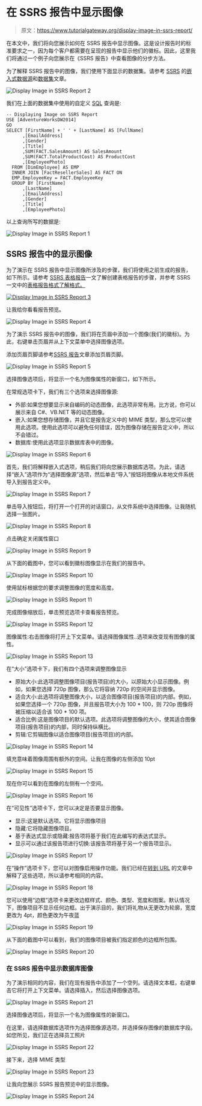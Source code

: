 # 在 SSRS 报告中显示图像

> 原文：<https://www.tutorialgateway.org/display-image-in-ssrs-report/>

在本文中，我们将向您展示如何在 SSRS 报告中显示图像。这是设计报告时的标准要求之一，因为每个客户都需要在呈现的报告中显示他们的徽标。因此，这里我们将通过一个例子向您展示在《SSRS 报告》中查看图像的分步方法。

为了解释 SSRS 报告中的图像，我们使用下面显示的数据集。请参考 [SSRS](https://www.tutorialgateway.org/ssrs/) 的[嵌入式数据源](https://www.tutorialgateway.org/embedded-data-source-in-ssrs/)和[数据集](https://www.tutorialgateway.org/embedded-dataset-in-ssrs/)文章。

![Display Image in SSRS Report 2](img/28836bed0ce0d719adcd070b8c51e206.png)

我们在上面的数据集中使用的自定义 [SQL](https://www.tutorialgateway.org/sql/) 查询是:

```
-- Displaying Image on SSRS Report
USE [AdventureWorksDW2014]
GO
SELECT [FirstName] + ' ' + [LastName] AS [FullName]
      ,[EmailAddress]
      ,[Gender]
      ,[Title]
      ,SUM(FACT.SalesAmount) AS SalesAmount
      ,SUM(FACT.TotalProductCost) AS ProductCost
      ,[EmployeePhoto]
  FROM [DimEmployee] AS EMP
  INNER JOIN [FactResellerSales] AS FACT ON
  EMP.EmployeeKey = FACT.EmployeeKey
  GROUP BY [FirstName]
      ,[LastName]
      ,[EmailAddress]
      ,[Gender]
      ,[Title]
      ,[EmployeePhoto]
```

以上查询所写的数据是:

![Display Image in SSRS Report 1](img/fa9364156f915a2565f620e47fe5c516.png)

## SSRS 报告中的显示图像

为了演示在 SSRS 报告中显示图像所涉及的步骤，我们将使用之前生成的报告，如下所示。请参考 [SSRS 表格报告](https://www.tutorialgateway.org/ssrs-table-report/)一文了解创建表格报告的步骤，并参考 SSRS 一文中的[表格报告格式了解格式。](https://www.tutorialgateway.org/format-table-report-in-ssrs/)

[![Display Image in SSRS Report 3](img/276ec3508f1905b364bb416d4ce588ce.png)](https://www.tutorialgateway.org/format-table-report-in-ssrs/)

让我给你看看报告预览。

![Display Image in SSRS Report 4](img/0d5ea3959678a6e53b2ca5f2fe1ec1ca.png)

为了演示 SSRS 报告中的图像，我们将在页眉中添加一个图像(我们的徽标)。为此，右键单击页眉并从上下文菜单中选择图像选项。

添加页眉页脚请参考[SSRS 报告](https://www.tutorialgateway.org/add-headers-and-footers-to-ssrs-report/)文章添加页眉页脚。

![Display Image in SSRS Report 5](img/31556693d0840dfe32df2f8726f45965.png)

选择图像选项后，将显示一个名为图像属性的新窗口，如下所示。

在常规选项卡下，我们有三个选项来选择图像源:

*   外部:如果您想要显示来自编码的动态图像，此选项非常有用。比方说，你可以展示来自 C#、VB.NET 等的动态图像。
*   嵌入:如果您想存储图像，并且它是报告定义中的 MIME 类型，那么您可以使用此选项。使用此选项可以避免任何错误，因为图像存储在报告定义中，所以不会错过。
*   数据库:使用此选项显示数据库表中的图像。

![Display Image in SSRS Report 6](img/339988aec9292b320ca79533f8538eae.png)

首先，我们将解释嵌入式选项，稍后我们将向您展示数据库选项。为此，请选择“嵌入”选项作为“选择图像源”选项，然后单击“导入”按钮将图像从本地文件系统导入到报告定义中。

![Display Image in SSRS Report 7](img/79b60695ff8085c9fb60015ba00ae414.png)

单击导入按钮后，将打开一个打开的对话窗口，从文件系统中选择图像。让我随机选择一张图片。

![Display Image in SSRS Report 8](img/e7a8377a1cdaf9e9d729a13dd8385371.png)

点击确定关闭属性窗口

![Display Image in SSRS Report 9](img/6ebc858d491b45662bb9a3c987f7baa1.png)

从下面的截图中，您可以看到徽标图像显示在我们的报告中。

![Display Image in SSRS Report 10](img/ff41c9439ebb692fdc6b7e908fa6d7c4.png)

使用鼠标根据您的要求调整图像的宽度和高度。

![Display Image in SSRS Report 11](img/7381b8e20b5a6577356ee460171aa74b.png)

完成图像缩放后，单击预览选项卡查看报告预览。

![Display Image in SSRS Report 12](img/92a107f1eac0ee83df72679a5778ea83.png)

图像属性:右击图像将打开上下文菜单。请选择图像属性..选项来改变现有图像的属性。

![Display Image in SSRS Report 13](img/6e262af5541ac526a861b83fa00faaaf.png)

在“大小”选项卡下，我们有四个选项来调整图像显示

*   原始大小:此选项调整图像项目(报告项目)的大小，以原始大小显示图像。例如，如果您选择 720p 图像，那么它将容纳 720p 的空间并显示图像。
*   适合大小:此选项将调整图像大小，以适合图像项目(报告项目)的内部。例如，如果您选择一个 720p 图像，并且报告项大小为 100 * 100，则 720p 图像将被压缩以适合该 100 * 100 项。
*   适合比例:这是图像项目的默认选项。此选项将调整图像的大小，使其适合图像项目(报告项目)的内部，同时保持纵横比。
*   剪辑:它剪辑图像以适合图像项目(报告项目)的内部。

![Display Image in SSRS Report 14](img/719f439ca80fd4ce9416b4954f3cff3f.png)

填充意味着图像周围有额外的空间。让我在图像的左侧添加 10pt

![Display Image in SSRS Report 15](img/338a3f344ddc1e611cbfb4a6c781968f.png)

现在你可以看到在图像的左侧有一个空间。

![Display Image in SSRS Report 16](img/748b3e8d185f0b2bc791058eee91dff1.png)

在“可见性”选项卡下，您可以决定是否要显示图像。

*   显示:这是默认选项。它将显示图像项目
*   隐藏:它将隐藏图像项目。
*   基于表达式显示或隐藏:报告项将基于我们在此编写的表达式显示。
*   显示可以通过该报告项进行切换:该报告项将基于另一个报告项显示。

![Display Image in SSRS Report 17](img/4ecad09b7c1cf54764811d788f86239e.png)

在“操作”选项卡下，您可以对图像启用操作功能。我们已经在[转到 URL](https://www.tutorialgateway.org/go-to-url-action-in-ssrs/) 的文章中解释了这些选项，所以请参考相同的内容。

![Display Image in SSRS Report 18](img/4c9a605b74fa25bbbcfbb116a8d7510a.png)

您可以使用“边框”选项卡来更改边框样式、颜色、类型、宽度和图案。默认情况下，图像项目不显示任何边框。出于演示目的，我们将礼物从无更改为轮廓，宽度更改为 4pt，颜色更改为午夜蓝

![Display Image in SSRS Report 19](img/1b5215f02e56140fb0c5fe9c4ef7d6bf.png)

从下面的截图中可以看到，我们的图像项目被我们指定颜色的边框所包围。

![Display Image in SSRS Report 20](img/b3ebc936fea1f8575392b00f7a53c1c9.png)

### 在 SSRS 报告中显示数据库图像

为了演示相同的内容，我们在现有报告中添加了一个空列。请选择文本框，右键单击它将打开上下文菜单。请选择插入，然后选择图像选项。

![Display Image in SSRS Report 21](img/deab490adb5b2803596c7306d2ca7000.png)

选择图像选项后，将显示一个名为图像属性的新窗口。

在这里，请选择数据库选项作为选择图像源选项，并选择保存图像的数据库字段。如您所见，我们正在选择员工照片

![Display Image in SSRS Report 22](img/b020b0ee765fe3a1c84c816a3efb8501.png)

接下来，选择 MIME 类型

![Display Image in SSRS Report 23](img/b7608cd7b9c39860f65ac1ff40f713fc.png)

让我向您展示 SSRS 报告预览中的显示图像。

![Display Image in SSRS Report 24](img/1678b58eba41589527cea99ec0b4f0f5.png)